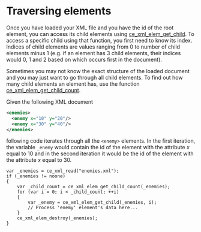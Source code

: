# Traversing elements
Once you have loaded your XML file and you have the id of the root element, you can access its child elements using [ce_xml_elem_get_child](./ce_xml_elem_get_child.html). To access a specific child using that function, you first need to know its index. Indices of child elements are values ranging from 0 to number of child elements minus 1 (e.g. if an element has 3 child elements, their indices would 0, 1 and 2 based on which occurs first in the document).

Sometimes you may not know the exact structure of the loaded document and you may just want to go through all child elements. To find out how many child elements an element has, use the function [ce_xml_elem_get_child_count](./ce_xml_elem_get_child_count.html).

Given the following XML document

```xml
<enemies>
  <enemy x="10" y="20"/>
  <enemy x="30" y="40"/>
</enemies>
```

following code iterates through all the `<enemy>` elements. In the first iteration, the variable `_enemy` would contain the id of the element with the attribute *x* equal to 10 and in the second iteration it would be the id of the element with the attribute *x* equal to 30.

```gml
var _enemies = ce_xml_read("enemies.xml");
if (_enemies != noone)
{
    var _child_count = ce_xml_elem_get_child_count(_enemies);
    for (var i = 0; i < _child_count; ++i)
    {
        var _enemy = ce_xml_elem_get_child(_enemies, i);
        // Process 'enemy' element's data here...
    }
    ce_xml_elem_destroy(_enemies);
}
```